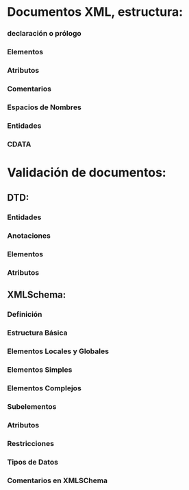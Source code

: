 # Documentos XML, estructura:

### declaración o prólogo

### Elementos

### Atributos

### Comentarios

### Espacios de Nombres

### Entidades

### CDATA


# Validación de documentos:

## DTD:

### Entidades

### Anotaciones

### Elementos

### Atributos


## XMLSchema:

### Definición

### Estructura Básica

### Elementos Locales y Globales

### Elementos Simples

### Elementos Complejos

### Subelementos

### Atributos

### Restricciones

### Tipos de Datos

### Comentarios en XMLSChema

